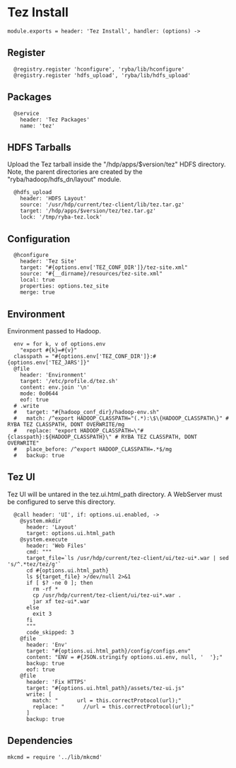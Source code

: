 
# Tez Install

    module.exports = header: 'Tez Install', handler: (options) ->

## Register

      @registry.register 'hconfigure', 'ryba/lib/hconfigure'
      @registry.register 'hdfs_upload', 'ryba/lib/hdfs_upload'

## Packages

      @service
        header: 'Tez Packages'
        name: 'tez'

## HDFS Tarballs

Upload the Tez tarball inside the "/hdp/apps/$version/tez"
HDFS directory. Note, the parent directories are created by the 
"ryba/hadoop/hdfs_dn/layout" module.

      @hdfs_upload
        header: 'HDFS Layout'
        source: '/usr/hdp/current/tez-client/lib/tez.tar.gz'
        target: '/hdp/apps/$version/tez/tez.tar.gz'
        lock: '/tmp/ryba-tez.lock'

## Configuration

      @hconfigure
        header: 'Tez Site'
        target: "#{options.env['TEZ_CONF_DIR']}/tez-site.xml"
        source: "#{__dirname}/resources/tez-site.xml"
        local: true
        properties: options.tez_site
        merge: true

## Environment

Environment passed to Hadoop.   

      env = for k, v of options.env
        "export #{k}=#{v}"
      classpath = "#{options.env['TEZ_CONF_DIR']}:#{options.env['TEZ_JARS']}"
      @file
        header: 'Environment'
        target: '/etc/profile.d/tez.sh'
        content: env.join '\n'
        mode: 0o0644
        eof: true
      # .write
      #   target: "#{hadoop_conf_dir}/hadoop-env.sh"
      #   match: /^export HADOOP_CLASSPATH="(.*):\$\{HADOOP_CLASSPATH\}" # RYBA TEZ CLASSPATH, DONT OVERWRITE/mg
      #   replace: "export HADOOP_CLASSPATH=\"#{classpath}:${HADOOP_CLASSPATH}\" # RYBA TEZ CLASSPATH, DONT OVERWRITE"
      #   place_before: /^export HADOOP_CLASSPATH=.*$/mg
      #   backup: true

## Tez UI

Tez UI will be untared in the tez.ui.html_path directory. A WebServer must be configured
to serve this directory.

      @call header: 'UI', if: options.ui.enabled, ->
        @system.mkdir
          header: 'Layout'
          target: options.ui.html_path
        @system.execute
          header: 'Web Files'
          cmd: """
          target_file=`ls /usr/hdp/current/tez-client/ui/tez-ui*.war | sed 's/^.*tez/tez/g'`
          cd #{options.ui.html_path}
          ls ${target_file} >/dev/null 2>&1
          if [ $? -ne 0 ]; then
            rm -rf *
            cp /usr/hdp/current/tez-client/ui/tez-ui*.war .
            jar xf tez-ui*.war
          else
            exit 3
          fi
          """
          code_skipped: 3
        @file
          header: 'Env'
          target: "#{options.ui.html_path}/config/configs.env"
          content: "ENV = #{JSON.stringify options.ui.env, null, '  '};"
          backup: true
          eof: true
        @file
          header: 'Fix HTTPS'
          target: "#{options.ui.html_path}/assets/tez-ui.js"
          write: [
            match: "      url = this.correctProtocol(url);"
            replace: "      //url = this.correctProtocol(url);"
          ]
          backup: true

## Dependencies

    mkcmd = require '../lib/mkcmd'
